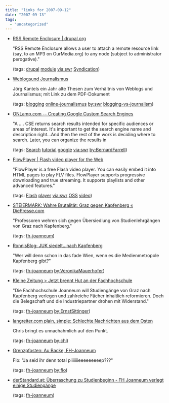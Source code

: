 ```yaml
---
title: "links for 2007-09-12"
date: "2007-09-13"
tags: 
  - "uncategorized"
---
```


- [RSS Remote Enclosure | drupal.org](http://drupal.org/project/encl_remote)
    
    "RSS Remote Enclosure allows a user to attach a remote resource link (say, to an MP3 on OurMedia.org) to any node (subject to administrator perogative)."
    
    (tags: [drupal](http://del.icio.us/heinzwittenbrink/drupal) [module](http://del.icio.us/heinzwittenbrink/module) [via:swr](http://del.icio.us/heinzwittenbrink/via:swr) [Syndication](http://del.icio.us/heinzwittenbrink/Syndication))
    
- [Weblogsund Journalismus](http://www.schockwellenreiter.de/2006/09/10.html#weblogsUndJournalismus)
    
    Jörg Kantels ein Jahr alte Thesen zum Verhältnis von Weblogs und Journalismus; mit Link zu dem PDF-Dokument
    
    (tags: [blogging](http://del.icio.us/heinzwittenbrink/blogging) [online-journalismus](http://del.icio.us/heinzwittenbrink/online-journalismus) [by:swr](http://del.icio.us/heinzwittenbrink/by:swr) [blogging-vs-journalism](http://del.icio.us/heinzwittenbrink/blogging-vs-journalism))
    
- [ONLamp.com -- Creating Google Custom Search Engines](http://www.onlamp.com/pub/a/onlamp/2007/09/06/creating-google-custom-search-engines.html)
    
    "A .... CSE returns search results intended for specific audiences or areas of interest. It's important to get the search engine name and description right...And then the rest of the work is deciding where to search. Later, you can organize the results in
    
    (tags: [Search](http://del.icio.us/heinzwittenbrink/Search) [tutorial](http://del.icio.us/heinzwittenbrink/tutorial) [google](http://del.icio.us/heinzwittenbrink/google) [via:swr](http://del.icio.us/heinzwittenbrink/via:swr) [by:BernardFarrell](http://del.icio.us/heinzwittenbrink/by:BernardFarrell))
    
- [FlowPlayer | Flash video player for the Web](http://flowplayer.org/)
    
    "FlowPlayer is a free Flash video player. You can easily embed it into HTML pages to play FLV files. FlowPlayer supports progressive downloading and true streaming. It supports playlists and other advanced features."
    
    (tags: [Flash](http://del.icio.us/heinzwittenbrink/Flash) [player](http://del.icio.us/heinzwittenbrink/player) [via:swr](http://del.icio.us/heinzwittenbrink/via:swr) [OSS](http://del.icio.us/heinzwittenbrink/OSS) [video](http://del.icio.us/heinzwittenbrink/video))
    
- [STEIERMARK: Wahre Brutalität: Graz gegen Kapfenberg « DiePresse.com](http://www.diepresse.com/home/panorama/oesterreich/329645/index.do?_vl_backlink=/home/panorama/index.do)
    
    "Professoren wehren sich gegen Übersiedlung von Studienlehrgängen von Graz nach Kapfenberg."
    
    (tags: [fh-joanneum](http://del.icio.us/heinzwittenbrink/fh-joanneum))
    
- [RonnisBlog: JUK siedelt...nach Kapfenberg](http://ronnionline.blogspot.com/2007/09/juk-siedeltnach-kapfenberg.html)
    
    "Wer will denn schon in das fade Wien, wenn es die Medienmetropole Kapfenberg gibt?"
    
    (tags: [fh-joanneum](http://del.icio.us/heinzwittenbrink/fh-joanneum) [by:VeronikaMauerhofer](http://del.icio.us/heinzwittenbrink/by:VeronikaMauerhofer))
    
- [Kleine Zeitung > Jetzt brennt Hut an der Fachhochschule](http://www.kleinezeitung.at/regionen/steiermark/graz/563949/index.do)
    
    "Die Fachhochschule Joanneum will Studiengänge von Graz nach Kapfenberg verlegen und zahlreiche Fächer inhaltlich reformieren. Doch die Belegschaft und die Industriepartner drohen mit Widerstand."
    
    (tags: [fh-joanneum](http://del.icio.us/heinzwittenbrink/fh-joanneum) [by:ErnstSittinger](http://del.icio.us/heinzwittenbrink/by:ErnstSittinger))
    
- [langreiter.com plain, simple: Schlechte Nachrichten aus dem Osten](http://www.langreiter.com/space/2007-09-12-gruene)
    
    Chris bringt es unnachahmlich auf den Punkt.
    
    (tags: [fh-joanneum](http://del.icio.us/heinzwittenbrink/fh-joanneum) [by:chl](http://del.icio.us/heinzwittenbrink/by:chl))
    
- [Grenzpfosten: Au Backe, FH-Joanneum](http://grenzpfosten.medianewsonline.com/?p=29)
    
    Flo: "Ja seid ihr denn total piiiiiiieeeeeeeeep???"
    
    (tags: [fh-joanneum](http://del.icio.us/heinzwittenbrink/fh-joanneum) [by:flo](http://del.icio.us/heinzwittenbrink/by:flo))
    
- [derStandard.at: Überraschung zu Studienbeginn - FH Joanneum verlegt einige Studiengänge](http://derstandard.at/?url=/?id=3032420)
    
    (tags: [fh-joanneum](http://del.icio.us/heinzwittenbrink/fh-joanneum))
